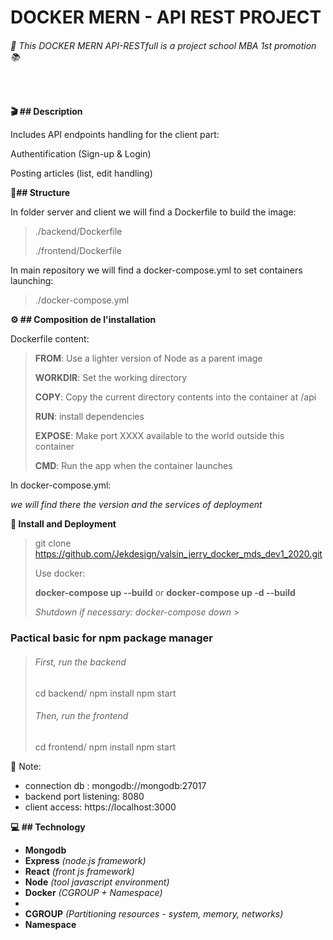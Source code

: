 # DOCKER MERN - API REST PROJECT

###### _:school: This DOCKER MERN API-RESTfull is a project school MBA 1st promotion :books:_

<br/>

**🎬 ## Description**

Includes API endpoints handling for the client part:

Authentification (Sign-up & Login)

Posting articles (list, edit handling)
<br/>

**🧱## Structure**

In folder server and client we will find a Dockerfile to build the image:

> ./backend/Dockerfile
>
> ./frontend/Dockerfile

In main repository we will find a docker-compose.yml to set containers launching:

> ./docker-compose.yml
> <br/>

**⚙️ ## Composition de l'installation**

Dockerfile content:

> **FROM**: Use a lighter version of Node as a parent image
>
> **WORKDIR**: Set the working directory
>
> **COPY**: Copy the current directory contents into the container at /api
>
> **RUN**: install dependencies
>
> **EXPOSE**: Make port XXXX available to the world outside this container
>
> **CMD**: Run the app when the container launches

In docker-compose.yml:

_we will find there the version and the services of deployment_

**:rocket: Install and Deployment**

> git clone https://github.com/Jekdesign/valsin_jerry_docker_mds_dev1_2020.git
>
> Use docker:
>
> **docker-compose up --build** or **docker-compose up -d --build**
>
> _Shutdown if necessary: docker-compose down_ > <br/>

### Pactical basic for npm package manager

> ###### First, run the backend
>
> cd backend/
> npm install
> npm start
>
> ###### Then, run the frontend
>
> cd frontend/
> npm install
> npm start
> <br/>

:memo: Note:

- connection db : mongodb://mongodb:27017
- backend port listening: 8080
- client access: https://localhost:3000
  <br/>

**💻 ## Technology**

- **Mongodb**
- **Express** _(node.js framework)_
- **React** _(front js framework)_
- **Node** _(tool javascript environment)_
- **Docker** _(CGROUP + Namespace)_
-
- **CGROUP** _(Partitioning resources - system, memory, networks)_
- **Namespace**
